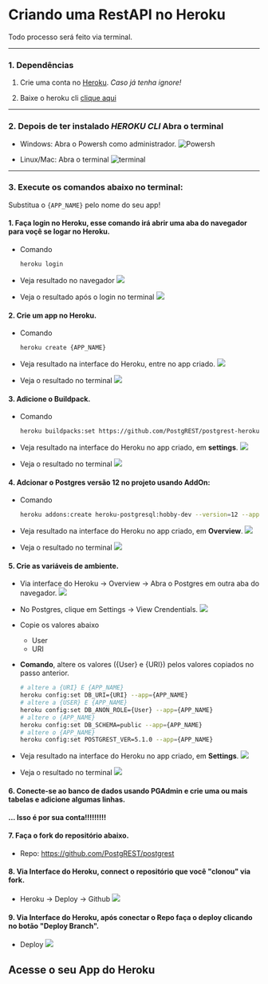 # Criando uma RestAPI no Heroku

Todo processo será feito via terminal.


___

### __1. Dependências__
1. Crie uma conta no [Heroku](https://www.heroku.com/). _Caso já tenha ignore!_

2. Baixe o heroku cli [clique aqui](https://devcenter.heroku.com/articles/heroku-cli#install-the-heroku-cli)

---

### __2. Depois de ter instalado _HEROKU CLI_ Abra o terminal__
- Windows: Abra o Powersh como administrador.
    ![Powersh](/img/powershell.jpeg)

- Linux/Mac: Abra o terminal
    ![terminal](/img/terminal.png)

---

### __3. Execute os comandos abaixo no terminal:__

Substitua o `{APP_NAME}` pelo nome do seu app!


#### 1. Faça login no Heroku, esse comando irá abrir uma aba do navegador para voçê se logar no Heroku.

- Comando
    ```sh
    heroku login
    ```
- Veja resultado no navegador
    ![](/img/step1.png)

- Veja o resultado após o login no terminal
    ![](/img/step2.png)

#### 2. Crie um app no Heroku.

- Comando
    ```sh
    heroku create {APP_NAME} 
    ```
- Veja resultado na interface do Heroku, entre no app criado.
    ![](/img/step4.png)

- Veja o resultado no terminal
    ![](/img/step3.png)

#### 3. Adicione o Buildpack.

- Comando
    ```sh
    heroku buildpacks:set https://github.com/PostgREST/postgrest-heroku --app={APP_NAME} 
    ```

- Veja resultado na interface do Heroku no app criado, em **settings**.
    ![](/img/step5.png)

- Veja o resultado no terminal
    ![](/img/step6.png)

#### 4. Adcionar o Postgres versão 12 no projeto usando AddOn:

- Comando
    ```sh
    heroku addons:create heroku-postgresql:hobby-dev --version=12 --app={APP_NAME}
    ```
- Veja resultado na interface do Heroku no app criado, em **Overview**.
    ![](/img/step7.png)

- Veja o resultado no terminal
    ![](/img/step8.png)

#### 5. Crie as variáveis de ambiente.

- Via interface do Heroku -> Overview -> Abra o Postgres em outra aba do navegador.
    ![](/img/step9.png)

- No Postgres, clique em Settings -> View Crendentials.
    ![](/img/step10.png)

- Copie os valores abaixo
    * User
    * URI

- **Comando**, altere os valores ({User} e {URI}) pelos valores copiados no passo anterior.

    ```sh
    # altere a {URI} E {APP_NAME}
    heroku config:set DB_URI={URI} --app={APP_NAME}
    # altere a {USER} E {APP_NAME}
    heroku config:set DB_ANON_ROLE={User} --app={APP_NAME}
    # altere o {APP_NAME}
    heroku config:set DB_SCHEMA=public --app={APP_NAME}
    # altere o {APP_NAME}
    heroku config:set POSTGREST_VER=5.1.0 --app={APP_NAME}
    ```

- Veja resultado na interface do Heroku no app criado, em **Settings**.
    ![](/img/step11.png)

- Veja o resultado no terminal
    ![](/img/step12.png)

#### 6. Conecte-se ao banco de dados usando PGAdmin e crie uma ou mais tabelas e adicione algumas linhas.

__... Isso é por sua conta!!!!!!!!!__


#### 7. Faça o fork do repositório abaixo.
* Repo: https://github.com/PostgREST/postgrest


#### 8. Via Interface do Heroku, connect o repositório que você "clonou" via fork.

- Heroku ->  Deploy -> Github
    ![](/img/step13.png)


#### 9. Via Interface do Heroku, após conectar o Repo faça o deploy clicando no botão "Deploy Branch".

- Deploy
![](/img/step14.png)


## Acesse o seu App do Heroku
